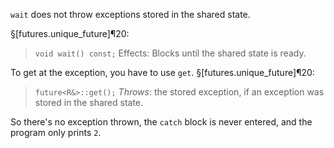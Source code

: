 `wait` does not throw exceptions stored in the shared state.

§[futures.unique_future]¶20:

> `void wait() const;`
> Effects: Blocks until the shared state is ready.

To get at the exception, you have to use `get`. §[futures.unique_future]¶20:

> `future<R&>::get();`
> *Throws*: the stored exception, if an exception was stored in the shared state.

So there's no exception thrown, the `catch` block is never entered, and the program only prints `2`.